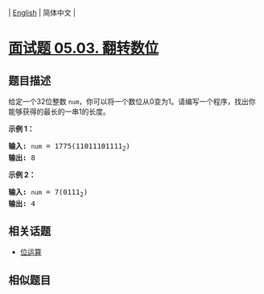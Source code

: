 
| [English](README_EN.md) | 简体中文 |

# [面试题 05.03. 翻转数位](https://leetcode-cn.com/problems/reverse-bits-lcci/)

## 题目描述

<p>给定一个32位整数 <code>num</code>，你可以将一个数位从0变为1。请编写一个程序，找出你能够获得的最长的一串1的长度。</p>

<p><strong>示例 1：</strong></p>

<pre><strong>输入:</strong> <code>num</code> = 1775(11011101111<sub>2</sub>)
<strong>输出:</strong> 8
</pre>

<p><strong>示例 2：</strong></p>

<pre><strong>输入:</strong> <code>num</code> = 7(0111<sub>2</sub>)
<strong>输出:</strong> 4
</pre>


## 相关话题

- [位运算](https://leetcode-cn.com/tag/bit-manipulation)

## 相似题目


